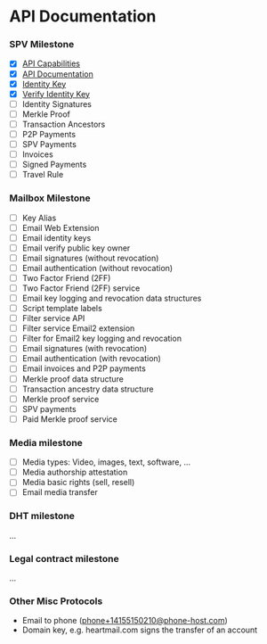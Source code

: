 API Documentation
=================

### SPV Milestone

* [x] [API Capabilities](./2001-api-capabilities.md)
* [x] [API Documentation](./2002-api-documentation.md)
* [x] [Identity Key](./2003-identity-key.md)
* [x] [Verify Identity Key](./2004-verify-identity-key.md)
* [ ] Identity Signatures
* [ ] Merkle Proof
* [ ] Transaction Ancestors
* [ ] P2P Payments
* [ ] SPV Payments
* [ ] Invoices
* [ ] Signed Payments
* [ ] Travel Rule

### Mailbox Milestone

* [ ] Key Alias
* [ ] Email Web Extension
* [ ] Email identity keys
* [ ] Email verify public key owner
* [ ] Email signatures (without revocation)
* [ ] Email authentication (without revocation)
* [ ] Two Factor Friend (2FF)
* [ ] Two Factor Friend (2FF) service
* [ ] Email key logging and revocation data structures
* [ ] Script template labels
* [ ] Filter service API
* [ ] Filter service Email2 extension
* [ ] Filter for Email2 key logging and revocation
* [ ] Email signatures (with revocation)
* [ ] Email authentication (with revocation)
* [ ] Email invoices and P2P payments
* [ ] Merkle proof data structure
* [ ] Transaction ancestry data structure
* [ ] Merkle proof service
* [ ] SPV payments
* [ ] Paid Merkle proof service

### Media milestone

* [ ] Media types: Video, images, text, software, ...
* [ ] Media authorship attestation
* [ ] Media basic rights (sell, resell)
* [ ] Email media transfer

### DHT milestone

...

### Legal contract milestone

...

### Other Misc Protocols

* Email to phone (phone+14155150210@phone-host.com)
* Domain key, e.g. heartmail.com signs the transfer of an account
